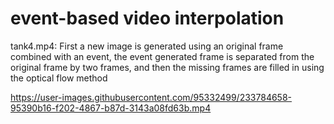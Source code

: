 # event-based video interpolation
tank4.mp4: First a new image is generated using an original frame combined with an event, the event generated frame is separated from the original frame by two frames, and then the missing frames are filled in using the optical flow method


https://user-images.githubusercontent.com/95332499/233784658-95390b16-f202-4867-b87d-3143a08fd63b.mp4

